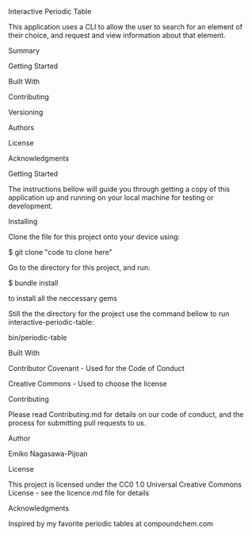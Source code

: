Interactive Periodic Table

This application uses a CLI to allow the user to search for an element of their choice, and request and view information about that element.   


Summary

Getting Started

Built With

Contributing

Versioning

Authors

License

Acknowledgments


Getting Started

The instructions bellow will guide you through getting a copy of this application up and running on your local machine for testing or development.

Installing

Clone the file for this project onto your device using:

$ git clone "code to clone here"

Go to the directory for this project, and run:

$ bundle install

to install all the neccessary gems

Still the the directory for the project use the command bellow to run interactive-periodic-table:

bin/periodic-table


Built With

Contributor Covenant - Used for the Code of Conduct

Creative Commons - Used to choose the license


Contributing

Please read Contributing.md for details on our code of conduct, and the process for submitting pull requests to us.


Author

Emiko Nagasawa-Pijoan


License

This project is licensed under the CC0 1.0 Universal Creative Commons License - see the licence.md file for details


Acknowledgments

Inspired by my favorite periodic tables at compoundchem.com

